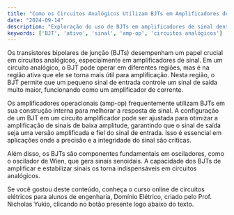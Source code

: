 ```yaml
---
title: "Como os Circuitos Analógicos Utilizam BJTs em Amplificadores de Sinal?"
date: "2024-09-14"
description: "Exploração do uso de BJTs em amplificadores de sinal dentro de circuitos analógicos."
keywords: ['BJT', 'ativo', 'sinal', 'amp-op', 'circuitos analógicos']
---
```


Os transistores bipolares de junção (BJTs) desempenham um papel crucial em circuitos analógicos, especialmente em amplificadores de sinal. Em um circuito analógico, o BJT pode operar em diferentes regiões, mas é na região ativa que ele se torna mais útil para amplificação. Nesta região, o BJT permite que um pequeno sinal de entrada controle um sinal de saída muito maior, funcionando como um amplificador de corrente.

Os amplificadores operacionais (amp-op) frequentemente utilizam BJTs em sua construção interna para melhorar a resposta de sinal. A configuração de um BJT em um circuito amplificador pode ser ajustada para otimizar a amplificação de sinais de baixa amplitude, garantindo que o sinal de saída seja uma versão amplificada e fiel do sinal de entrada. Isso é essencial em aplicações onde a precisão e a integridade do sinal são críticas.

Além disso, os BJTs são componentes fundamentais em osciladores, como o oscilador de Wien, que gera sinais senoidais. A capacidade dos BJTs de amplificar e estabilizar sinais os torna indispensáveis em circuitos analógicos.

Se você gostou deste conteúdo, conheça o curso online de circuitos elétricos para alunos de engenharia, Domínio Elétrico, criado pelo Prof. Nicholas Yukio, clicando no botão presente logo abaixo do texto.